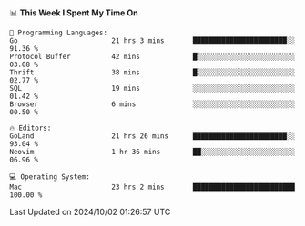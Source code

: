 <!--START_SECTION:waka-->
📊 **This Week I Spent My Time On** 

```text
💬 Programming Languages: 
Go                       21 hrs 3 mins       ███████████████████████░░   91.36 % 
Protocol Buffer          42 mins             █░░░░░░░░░░░░░░░░░░░░░░░░   03.08 % 
Thrift                   38 mins             █░░░░░░░░░░░░░░░░░░░░░░░░   02.77 % 
SQL                      19 mins             ░░░░░░░░░░░░░░░░░░░░░░░░░   01.42 % 
Browser                  6 mins              ░░░░░░░░░░░░░░░░░░░░░░░░░   00.50 % 

🔥 Editors: 
GoLand                   21 hrs 26 mins      ███████████████████████░░   93.04 % 
Neovim                   1 hr 36 mins        ██░░░░░░░░░░░░░░░░░░░░░░░   06.96 % 

💻 Operating System: 
Mac                      23 hrs 2 mins       █████████████████████████   100.00 % 
```


 Last Updated on 2024/10/02 01:26:57 UTC
<!--END_SECTION:waka-->
